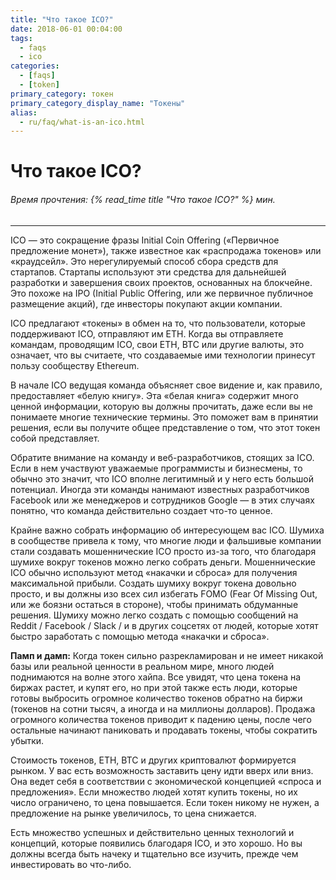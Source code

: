 ```yaml
---
title: "Что такое ICO?"
date: 2018-06-01 00:04:00
tags:
  - faqs
  - ico
categories:
  - [faqs]
  - [token]
primary_category: токен
primary_category_display_name: "Токены"
alias:
  - ru/faq/what-is-an-ico.html
---
```


# __Что такое ICO?__
###### Время прочтения: {% read_time title "Что такое ICO?" %} мин.
***

ICO — это сокращение фразы Initial Coin Offering («Первичное предложение монет»), также известное как «распродажа токенов» или «краудсейл». Это нерегулируемый способ сбора средств для стартапов. Стартапы используют эти средства для дальнейшей разработки и завершения своих проектов, основанных на блокчейне. Это похоже на IPO (Initial Public Offering, или же первичное публичное размещение акций), где инвесторы покупают акции компании.

ICO предлагают «токены» в обмен на то, что пользователи, которые поддерживают ICO, отправляют им ETH. Когда вы отправляете командам, проводящим ICO, свои ETH, BTC или другие валюты, это означает, что вы считаете, что создаваемые ими технологии принесут пользу сообществу Ethereum.

В начале ICO ведущая команда объясняет свое видение и, как правило, предоставляет «белую книгу». Эта «белая книга» содержит много ценной информации, которую вы должны прочитать, даже если вы не понимаете многие технические термины. Это поможет вам в принятии решения, если вы получите общее представление о том, что этот токен собой представляет.

Обратите внимание на команду и веб-разработчиков, стоящих за ICO. Если в нем участвуют уважаемые программисты и бизнесмены, то обычно это значит, что ICO вполне легитимный и у него есть большой потенциал. Иногда эти команды нанимают известных разработчиков Facebook или же менеджеров и сотрудников Google — в этих случаях понятно, что команда действительно создает что-то ценное.

Крайне важно собрать информацию об интересующем вас ICO. Шумиха в сообществе привела к тому, что многие люди и фальшивые компании стали создавать мошеннические ICO просто из-за того, что благодаря шумихе вокруг токенов можно легко собрать деньги. Мошеннические ICO обычно используют метод «накачки и сброса» для получения максимальной прибыли. Создать шумиху вокруг токена довольно просто, и вы должны изо всех сил избегать FOMO (Fear Of Missing Out, или же боязни остаться в стороне), чтобы принимать обдуманные решения. Шумиху можно легко создать с помощью сообщений на Reddit / Facebook / Slack / и в других соцсетях от людей, которые хотят быстро заработать с помощью метода «накачки и сброса».

**Памп и дамп:** Когда токен сильно разрекламирован и не имеет никакой базы или реальной ценности в реальном мире, много людей поднимаются на волне этого хайпа. Все увидят, что цена токена на биржах растет, и купят его, но при этой также есть люди, которые готовы выбросить огромное количество токенов обратно на биржи (токенов на сотни тысяч, а иногда и на миллионы долларов). Продажа огромного количества токенов приводит к падению цены, после чего остальные начинают паниковать и продавать токены, чтобы сократить убытки.

Стоимость токенов, ETH, BTC и других криптовалют формируется рынком. У вас есть возможность заставить цену идти вверх или вниз. Она ведет себя в соответствии с экономической концепцией «спроса и предложения». Если множество людей хотят купить токены, но их число ограничено, то цена повышается. Если токен никому не нужен, а предложение на рынке увеличилось, то цена снижается.

Есть множество успешных и действительно ценных технологий и концепций, которые появились благодаря ICO, и это хорошо. Но вы должны всегда быть начеку и тщательно все изучить, прежде чем инвестировать во что-либо.